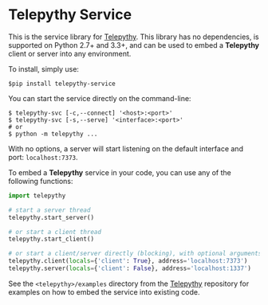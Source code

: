 # Telepythy Service

This is the service library for [Telepythy][1]. This library has no dependencies, is supported on Python 2.7+ and 3.3+, and can be used to embed a **Telepythy** client or server into any environment.

To install, simply use:

```shell
$pip install telepythy-service
```

You can start the service directly on the command-line:

```shell
$ telepythy-svc [-c,--connect] '<host>:<port>'
$ telepythy-svc [-s,--serve] '<interface>:<port>'
# or
$ python -m telepythy ...
```

With no options, a server will start listening on the default interface and port: `localhost:7373`.

To embed a **Telepythy** service in your code, you can use any of the following functions:

```python
import telepythy

# start a server thread
telepythy.start_server()

# or start a client thread
telepythy.start_client()

# or start a client/server directly (blocking), with optional arguments
telepythy.client(locals={'client': True}, address='localhost:7373')
telepythy.server(locals={'client': False}, address='localhost:1337')
```

See the `<telepythy>/examples` directory from the [Telepythy][1] repository for examples on how to embed the service into existing code.

[1]: https://github.com/dhagrow/telepythy
